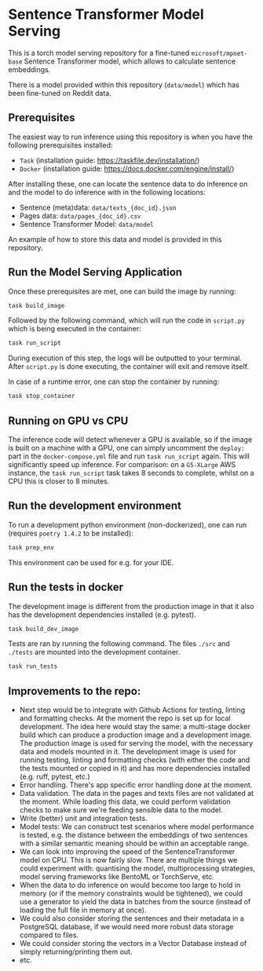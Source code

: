# Sentence Transformer Model Serving

This is a torch model serving repository for a fine-tuned `microsoft/mpnet-base`
Sentence Transformer model, which allows to calculate sentence embeddings.

There is a model provided within this repository (`data/model`) which has been
fine-tuned on Reddit data.

## Prerequisites

The easiest way to run inference using this repository is when you have the following
prerequisites installed:

- `Task` (installation guide: https://taskfile.dev/installation/)
- `Docker` (installation guide: https://docs.docker.com/engine/install/)

After installing these, one can locate the sentence data to do inference on and the
model to do inference with in the following locations:

- Sentence (meta)data: `data/texts_{doc_id}.json`
- Pages data: `data/pages_{doc_id}.csv`
- Sentence Transformer Model: `data/model`

An example of how to store this data and model is provided in this repository.

## Run the Model Serving Application

Once these prerequisites are met, one can build the image by running:

```bash
task build_image
```

Followed by the following command, which will run the code in `script.py`
which is being executed in the container:

```bash
task run_script
```

During execution of this step, the logs will be outputted to your terminal. After
`script.py` is done executing, the container will exit and remove itself.

In case of a runtime error, one can stop the container by running:

```bash
task stop_container
```

## Running on GPU vs CPU

The inference code will detect whenever a GPU is available, so if the image is
built on a machine with a GPU, one can simply uncomment the `deploy:` part in
the `docker-compose.yml` file and run `task run_script` again. This will
significantly speed up inference. For comparison: on a `G5-XLarge` AWS instance,
the `task run_script` task takes 8 seconds to complete, whilst on a CPU this is
closer to 8 minutes.

## Run the development environment

To run a development python environment (non-dockerized), one can run (requires
`poetry 1.4.2` to be installed):

```bash
task prep_env
```

This environment can be used for e.g. for your IDE.

## Run the tests in docker

The development image is different from the production image in that it also has
the development dependencies installed (e.g. pytest).

```bash
task build_dev_image
```

Tests are ran by running the following command. The files `./src` and `./tests` are
mounted into the development container.

```bash
task run_tests
```

## Improvements to the repo:

- Next step would be to integrate with Github Actions for testing, linting and
formatting checks. At the moment the repo is set up for local development.  The idea
here would stay the same: a multi-stage docker build which can produce a production
image and a development image. The production image is used for serving the model,
with the necessary data and models mounted in it. The development image is used for
running testing, linting and formatting checks (with either the code and the tests
mounted or copied in it) and has more dependencies installed (e.g. ruff, pytest, etc.)
- Error handling. There's app specific error handling done at the moment.
- Data validation. The data in the pages and texts files are not validated at the
moment. While loading this data, we could perform validation checks to make sure
we're feeding sensible data to the model.
- Write (better) unit and integration tests.
- Model tests: We can construct test scenarios where model performance
is tested, e.g. the distance between the embeddings of two sentences with a similar
semantic meaning should be within an acceptable range.
- We can look into improving the speed of the SentenceTransformer model on CPU. This
is now fairly slow. There are multiple things we could experiment with: quantising the
model, multiprocessing strategies, model serving frameworks like BentoML or TorchServe,
etc.
- When the data to do inference on would become too large to hold in memory (or
if the memory constraints would be tightened), we could use a generator to yield the
data in batches from the source (instead of loading the full file in memory at once).
- We could also consider storing the sentences and their metadata in a PostgreSQL
database, if we would need more robust data storage compared to files.
- We could consider storing the vectors in a Vector Database instead of simply
returning/printing them out.
- etc.
